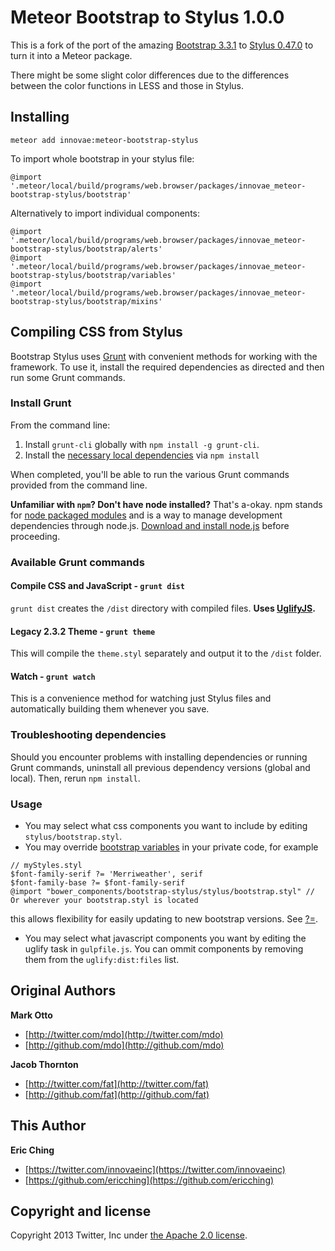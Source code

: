Meteor Bootstrap to Stylus 1.0.0
================================

This is a fork of the port of the amazing [Bootstrap 3.3.1](https://github.com/twbs/bootstrap) to [Stylus 0.47.0](http://learnboost.github.com/stylus/) to turn it into a Meteor package.

There might be some slight color differences due to the differences between the color functions in LESS and those in Stylus.

## Installing

```
meteor add innovae:meteor-bootstrap-stylus
```

To import whole bootstrap in your stylus file:
```stylus
@import '.meteor/local/build/programs/web.browser/packages/innovae_meteor-bootstrap-stylus/bootstrap'
```

Alternatively to import individual components:
```stylus
@import '.meteor/local/build/programs/web.browser/packages/innovae_meteor-bootstrap-stylus/bootstrap/alerts'
@import '.meteor/local/build/programs/web.browser/packages/innovae_meteor-bootstrap-stylus/bootstrap/variables'
@import '.meteor/local/build/programs/web.browser/packages/innovae_meteor-bootstrap-stylus/bootstrap/mixins'
```

## Compiling CSS from Stylus
Bootstrap Stylus uses [Grunt](http://gruntjs.com/) with convenient methods for working with the framework. To use it, install the required dependencies as directed and then run some Grunt commands.

### Install Grunt

From the command line:

1. Install `grunt-cli` globally with `npm install -g grunt-cli`.
2. Install the [necessary local dependencies](package.json) via `npm install`

When completed, you'll be able to run the various Grunt commands provided from the command line.

**Unfamiliar with `npm`? Don't have node installed?** That's a-okay. npm stands for [node packaged modules](http://npmjs.org/) and is a way to manage development dependencies through node.js. [Download and install node.js](http://nodejs.org/download/) before proceeding.

### Available Grunt commands

#### Compile CSS and JavaScript - `grunt dist`
`grunt dist` creates the `/dist` directory with compiled files. **Uses [UglifyJS](http://lisperator.net/uglifyjs/).**

#### Legacy 2.3.2 Theme - `grunt theme`
This will compile the `theme.styl` separately and output it to the `/dist` folder.

#### Watch - `grunt watch`
This is a convenience method for watching just Stylus files and automatically building them whenever you save.

### Troubleshooting dependencies

Should you encounter problems with installing dependencies or running Grunt commands, uninstall all previous dependency versions (global and local). Then, rerun `npm install`.

### Usage
* You may select what css components you want to include by editing `stylus/bootstrap.styl`.
* You may override [bootstrap variables](http://getbootstrap.com/customize/#less-variables) in your private code, for example
```
// myStyles.styl
$font-family-serif ?= 'Merriweather', serif
$font-family-base ?= $font-family-serif
@import "bower_components/bootstrap-stylus/stylus/bootstrap.styl" // Or wherever your bootstrap.styl is located
```
this allows flexibility for easily updating to new bootstrap versions. See [?=](https://learnboost.github.io/stylus/docs/operators.html#conditional-assignment--).
* You may select what javascript components you want by editing the uglify task in `gulpfile.js`. You can ommit components by removing them from the `uglify:dist:files` list.

## Original Authors

**Mark Otto**

+ [http://twitter.com/mdo](http://twitter.com/mdo)
+ [http://github.com/mdo](http://github.com/mdo)

**Jacob Thornton**

+ [http://twitter.com/fat](http://twitter.com/fat)
+ [http://github.com/fat](http://github.com/fat)

## This Author

**Eric Ching**

+ [https://twitter.com/innovaeinc](https://twitter.com/innovaeinc)
+ [https://github.com/ericching](https://github.com/ericching)

## Copyright and license

Copyright 2013 Twitter, Inc under [the Apache 2.0 license](LICENSE).
